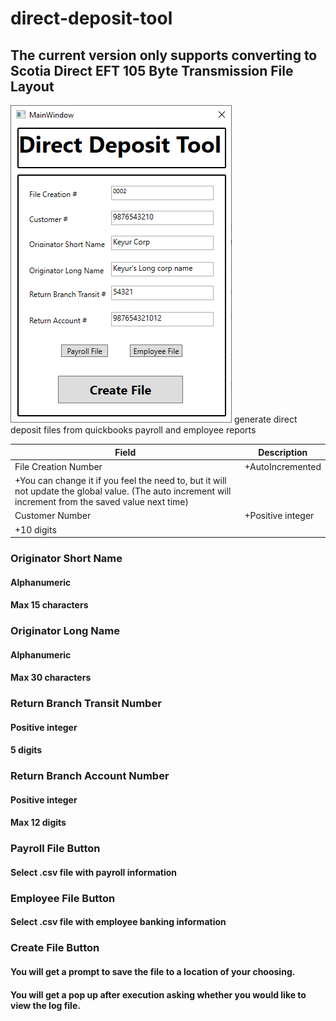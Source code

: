 # direct-deposit-tool
## The current version only supports converting to Scotia Direct EFT 105 Byte Transmission File Layout
![](https://github.com/keypat/direct-deposit-tool/blob/master/GUI.PNG)
generate direct deposit files from quickbooks payroll and employee reports

|Field|Description|
|-----|-----------|
|File Creation Number|+AutoIncremented
+You can change it if you feel the need to, but it will not update the global value. (The auto increment will increment from the saved value next time)|
|Customer Number|+Positive integer
+10 digits|
### Originator Short Name
####   Alphanumeric
####   Max 15 characters
### Originator Long Name
####   Alphanumeric
####   Max 30 characters
### Return Branch Transit Number
####   Positive integer
####   5 digits
### Return Branch Account Number
####   Positive integer
####   Max 12 digits
### Payroll File Button
####   Select .csv file with payroll information
### Employee File Button
####   Select .csv file with employee banking information
### Create File Button
#### You will get a prompt to save the file to a location of your choosing.
#### You will get a pop up after execution asking whether you would like to view the log file.
